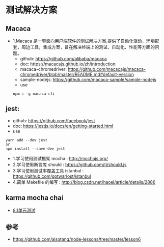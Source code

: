 # 测试解决方案

## Macaca

- 1.Macaca 是一套面向用户端软件的测试解决方案,提供了自动化驱动，环境配套，周边工具，集成方案，旨在解决终端上的测试、自动化、性能等方面的问题。
  - github: https://github.com/alibaba/macaca
  - doc: https://macacajs.github.io/zh/introduction
  - macaca-chromedriver: https://github.com/macacajs/macaca-chromedriver/blob/master/README.md#default-version
  - sample-nodejs: https://github.com/macaca-sample/sample-nodejs
  - use
  ```
  npm i -g macaca-cli
  ```


## jest:
  - github: https://github.com/facebook/jest
  - doc: https://jestjs.io/docs/en/getting-started.html
  - use
  ```
  yarn add --dev jest
  or
  npm install --save-dev jest
  ```


- 1.学习使用测试框架 mocha : http://mochajs.org/
- 2.学习使用断言库 should : https://github.com/tj/should.js
- 3.学习使用测试率覆盖工具 istanbul : https://github.com/gotwarlost/istanbul
- 4.简单 Makefile 的编写 : http://blog.csdn.net/haoel/article/details/2886

## karma mocha chai

- [8.1单元测试](https://github.com/fairyly/mynodejs/blob/gh-pages/8.1.1%20%E5%8D%95%E5%85%83%E6%B5%8B%E8%AF%95.md)


## 参考
- https://github.com/alsotang/node-lessons/tree/master/lesson6


